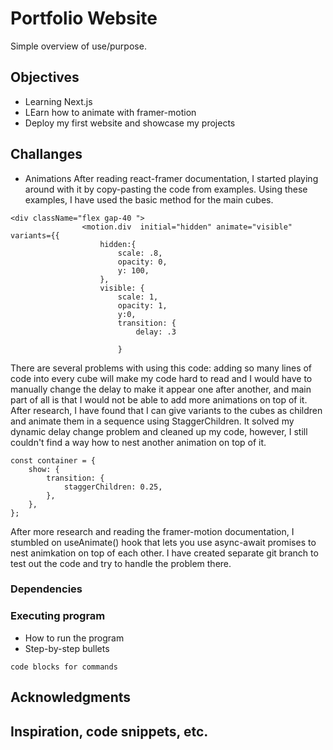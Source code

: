 # Portfolio Website

Simple overview of use/purpose.

## Objectives
* Learning Next.js 
* LEarn how to animate with framer-motion
* Deploy my first website and showcase my projects

## Challanges
- Animations
After reading react-framer documentation, I started playing around with it by copy-pasting the code from examples. Using these examples, I have used the basic method for the main cubes.
````
<div className="flex gap-40 ">
                <motion.div  initial="hidden" animate="visible" variants={{
                    hidden:{
                        scale: .8,
                        opacity: 0,
                        y: 100,
                    },
                    visible: {
                        scale: 1,
                        opacity: 1,
                        y:0,
                        transition: {
                            delay: .3

                        }
````
There are several problems with using this code: adding so many lines of code into every cube will make my code hard to read and I would have to manually change the delay to make it appear one after another, and main part of all is that I would not be able to add more animations on top of it. After research, I have found that I can give variants to the cubes as children and animate them in a sequence using StaggerChildren. It solved my dynamic delay change problem and cleaned up my code, however, I still couldn't find a way how to nest another animation on top of it. 

```
const container = {
	show: {
		transition: {
			staggerChildren: 0.25,
		},
	},
};
```

After more research and reading the framer-motion documentation, I stumbled on useAnimate() hook that lets you use async-await promises to nest animkation on top of each other. I have created separate git branch to test out the code and try to handle the problem there. 

### Dependencies

### Executing program

* How to run the program
* Step-by-step bullets
```
code blocks for commands
```



## Acknowledgments

Inspiration, code snippets, etc.
-
 
